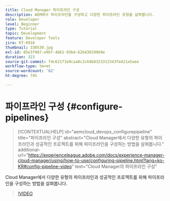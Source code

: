 ```yaml
---
title: Cloud Manager 파이프라인 구성
description: AEM에서 파이프라인을 구성하고 다양한 파이프라인 유형을 살펴봅니다.
role: Developer
level: Beginner
type: Tutorial
topic: Development
feature: Developer Tools
jira: KT-6916
thumbnail: 330539.jpg
exl-id: 05e3f987-e9bf-4b61-93b4-62b43619969e
duration: 323
source-git-commit: f4c621f3a9caa8c2c64b8323312343fe421a5aee
workflow-type: tm+mt
source-wordcount: '62'
ht-degree: 74%

---
```


# 파이프라인 구성 {#configure-pipelines}

>[!CONTEXTUALHELP]
>id="aemcloud_devops_configurepipeline"
>title="파이프라인 구성"
>abstract="Cloud Manager에서 다양한 유형의 파이프라인과 성공적인 프로젝트를 위해 파이프라인을 구성하는 방법을 살펴봅니다."
>additional-url="https://experienceleague.adobe.com/docs/experience-manager-cloud-manager/using/how-to-use/configuring-pipeline.html?lang=ko-KR#config-pipeline-video" text="Cloud Manager의 파이프라인 구성"

Cloud Manager에서 다양한 유형의 파이프라인과 성공적인 프로젝트를 위해 파이프라인을 구성하는 방법을 살펴봅니다.

>[!VIDEO](https://video.tv.adobe.com/v/345839?quality=12&learn=on&captions=kor)
